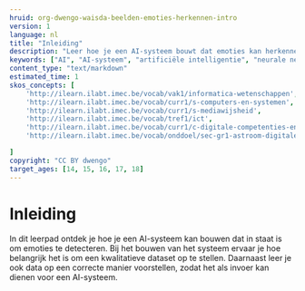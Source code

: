 ```yaml
---
hruid: org-dwengo-waisda-beelden-emoties-herkennen-intro
version: 1
language: nl
title: "Inleiding"
description: "Leer hoe je een AI-systeem bouwt dat emoties kan herkennen."
keywords: ["AI", "AI-systeem", "artificiële intelligentie", "neurale netwerken", "classificatie", "beelden", "emoties"]
content_type: "text/markdown"
estimated_time: 1
skos_concepts: [
    'http://ilearn.ilabt.imec.be/vocab/vak1/informatica-wetenschappen', 
    'http://ilearn.ilabt.imec.be/vocab/curr1/s-computers-en-systemen',
    'http://ilearn.ilabt.imec.be/vocab/curr1/s-mediawijsheid',
    'http://ilearn.ilabt.imec.be/vocab/tref1/ict',
    'http://ilearn.ilabt.imec.be/vocab/curr1/c-digitale-competenties-en-mediawijsheid',
    'http://ilearn.ilabt.imec.be/vocab/onddoel/sec-gr1-astroom-digitale-competenties-en-mediawijsheid-4.5',

]
copyright: "CC BY dwengo"
target_ages: [14, 15, 16, 17, 18]
---
```


# Inleiding

In dit leerpad ontdek je hoe je een AI-systeem kan bouwen dat in staat is om emoties te detecteren. Bij het bouwen van het systeem ervaar je hoe belangrijk het is om een kwalitatieve dataset op te stellen. Daarnaast leer je ook data op een correcte manier voorstellen, zodat het als invoer kan dienen voor een AI-systeem.
